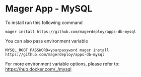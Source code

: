 Mager App - MySQL
===

To install run this following command

```shell
mager install https://github.com/magerdeploy/apps-db-mysql
```

You can also pass environment variable

```shell
MYSQL_ROOT_PASSWORD=yourpassword mager install https://github.com/magerdeploy/apps-db-mysql
```

For more environment variable options, please refer to: https://hub.docker.com/_/mysql

